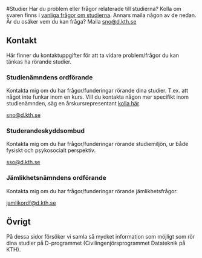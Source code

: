 #Studier
Har du problem eller frågor relaterade till studierna? Kolla om svaren finns i [vanliga frågor om studierna](/studier/faq).
Annars maila någon av de nedan. Är du osäker vem du kan fråga? Maila [sno@d.kth.se](mailto:sno@d.kth.se)

## Kontakt
Här finner du kontaktuppgifter för att ta vidare problem/frågor du kan tänkas ha rörande studier.

### Studienämndens ordförande
Kontakta mig om du har frågor/funderingar rörande dina studier. T.ex. att något inte funkar inom en kurs. Vill du kontakta någon mer specifikt inom studienämnden, säg en årskursrepresentant [kolla här](/namnder/studienamnden#kontakt)

[sno@d.kth.se](mailto:sno@d.kth.se)

### Studerandeskyddsombud
Kontakta mig om du har frågor/funderingar rörande studiemiljön, ur både fysiskt och psykosocialt perspektiv.

[sso@d.kth.se](mailto:sso@d.kth.se)

### Jämlikhetsnämndens ordförande
Kontakta mig om du har frågor/funderingar rörande jämlikhetsfrågor. 

[jamlikordf@d.kth.se](mailto:jamlikordf@d.kth.se)

## Övrigt
På dessa sidor försöker vi samla så mycket information som möjligt som
rör dina studier på D-programmet (Civilingenjörsprogrammet Datateknik på KTH).




